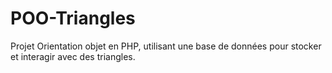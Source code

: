 # POO-Triangles
Projet Orientation objet en PHP, utilisant une base de données pour stocker et interagir avec des triangles.
